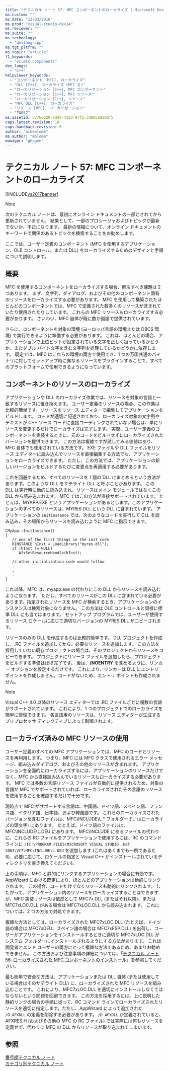 ```yaml
---
title: "テクニカル ノート 57: MFC コンポーネントのローカライズ | Microsoft Docs"
ms.custom: ""
ms.date: "12/03/2016"
ms.prod: "visual-studio-dev14"
ms.reviewer: ""
ms.suite: ""
ms.technology: 
  - "devlang-cpp"
ms.tgt_pltfrm: ""
ms.topic: "article"
f1_keywords: 
  - "vc.mfc.components"
dev_langs: 
  - "C++"
helpviewer_keywords: 
  - "コンポーネント [MFC], ローカライズ"
  - "DLL [C++], ローカライズ (MFC を)"
  - "ローカリゼーション [C++], MFC コンポーネント"
  - "ローカリゼーション [C++], MFC リソース"
  - "ローカリゼーション [C++], リソース"
  - "MFC DLL [C++], ローカライズ"
  - "リソース [MFC], ローカリゼーション"
  - "TN057"
ms.assetid: 5376d329-bd45-41bd-97f5-3d895a9a0af5
caps.latest.revision: 10
caps.handback.revision: 6
author: "mikeblome"
ms.author: "mblome"
manager: "ghogen"
---
```

# テクニカル ノート 57: MFC コンポーネントのローカライズ
[!INCLUDE[vs2017banner](../assembler/inline/includes/vs2017banner.md)]

> [!NOTE]
>  次のテクニカル ノートは、最初にオンライン ドキュメントの一部とされてから更新されていません。  結果として、一部のプロシージャおよびトピックが最新でないか、不正になります。  最新の情報について、オンライン ドキュメントのキーワードで関係のあるトピックを検索することをお勧めします。  
  
 ここでは、ユーザー定義のコンポーネント \(MFC を使用するアプリケーション、OLE コントロール、または DLL\) をローカライズするためのデザインと手順について説明します。  
  
## 概要  
 MFC を使用するコンポーネントをローカライズする場合、解決すべき課題は 2 つあります。  まず、文字列、ダイアログ、およびその他のコンポーネント固有のリソースをローカライズする必要があります。  MFC を使用して構築されたほとんどのコンポーネントでは、MFC で定義された数多くのリソースが含まれていたり使用されたりしています。  これらの MFC リソースもローカライズする必要があります。  さいわい、MFC 自体が既に数か国語で提供されています。  
  
 さらに、コンポーネントを対象の環境 \(ヨーロッパ言語の環境または DBCS 環境\) で実行できるように準備する必要があります。  これは、ほとんどの場合、アプリケーションで上位ビットが設定されている文字を正しく扱っているかどうか、またダブル バイト文字を含む文字列を処理しているかどうかに依存します。  既定では、MFC はこれらの環境の両方で使用でき、1 つの万国共通のバイナリに対してセットアップ時に異なるリソースをプラグインすることで、すべてのプラットフォームで使用できるようになっています。  
  
## コンポーネントのリソースのローカライズ  
 アプリケーションや DLL のローカライズ作業では、リソースを対象の言語と一致するリソースに置き換えます。  ユーザー定義のリソースの場合、この作業は比較的簡単です。リソースをリソース エディターで編集してアプリケーションをビルドします。  コードが適切に記述されており、ローカライズ対象の文字列やテキストが C\+\+ ソース コードに直接コーディングされていない場合は、単にリソースを変更するだけでローカライズは完了します。  実際、ユーザー定義のコンポーネントを実装するときに、元のコードをビルドせずにローカライズされたバージョンを提供できます。  この方法は複雑ですが試してみる価値はあり、MFC 自体でも使用されている方法です。  EXE ファイルや DLL ファイルをリソース エディターに読み込んでリソースを直接編集する方法でも、アプリケーションをローカライズできます。  ただし、この方法では、アプリケーションの新しいバージョンをビルドするたびに変更点を再適用する必要があります。  
  
 これを回避するため、すべてのリソースを 1 個の DLL にまとめるという方法があります。このような DLL をサテライト DLL と呼ぶことがあります。  この DLL は実行時に動的に読み込まれ、リソースはメイン モジュールではなくこの DLL から読み込まれます。  MFC ではこの方法が直接サポートされています。  たとえば、MYAPP.EXE というアプリケーションがあるとします。このアプリケーションのすべてのリソースは、MYRES.DLL という DLL に含まれています。  アプリケーションの `InitInstance` では、次のようなコードを実行して DLL を読み込み、その場所からリソースを読み込むように MFC に指示できます。  
  
```  
CMyApp::InitInstance()  
{  
   // one of the first things in the init code  
   HINSTANCE hInst = LoadLibrary("myres.dll");  
   if (hInst != NULL)  
      AfxSetResourceHandle(hInst);  
  
   // other initialization code would follow  
   .  
   .  
   .  
}  
```  
  
 これ以降、MFC は、myapp.exe の代わりにこの DLL からリソースを読み込むようになります。  ただし、すべてのリソースがこの DLL に含まれている必要があります。指定されたリソースを MFC が検索するとき、アプリケーションのインスタンスは検索対象になりません。  この方法は OLE コントロールと同様に標準 DLL にも当てはまります。  セットアップ プログラムでは、ユーザーが使用するリソース ロケールに応じて適切なバージョンの MYRES.DLL がコピーされます。  
  
 リソースのみの DLL を作成するのは比較的簡単です。  DLL プロジェクトを作成し、.RC ファイルを追加してから、必要なリソースを追加します。  この方法を採用していない既存プロジェクトの場合は、そのプロジェクトからリソースをコピーできます。  プロジェクトにリソース ファイルを追加したら、プロジェクトをビルドする準備はほぼ完了です。  後は、**\/NOENTRY** を含めるように、リンカー オプションを設定するだけです。  これにより、リンカーは DLL にエントリ ポイントを作成しません。コードがないため、エントリ ポイントも作成されません。  
  
> [!NOTE]
>  Visual C\+\+ 4.0 以降のリソース エディターでは .RC ファイルごとに複数の言語がサポートされています。  これにより、1 つのプロジェクトでのローカライズを簡単に管理できます。  各言語用のリソースは、リソース エディターが生成するプリプロセッサ ディレクティブによって制御されます。  
  
## ローカライズ済みの MFC リソースの使用  
 ユーザー定義のすべての MFC アプリケーションでは、MFC のコードとリソースを再利用します。  つまり、MFC には MFC クラスで使用されるエラー メッセージ、組み込みダイアログ、およびその他のリソースが含まれます。  アプリケーションを全面的にローカライズするには、アプリケーションのリソースだけでなく、MFC から直接読み込んでいるリソースもローカライズする必要があります。  MFC では多数の言語リソース ファイルが自動的に提供されるため、対象の言語が MFC でサポートされていれば、ローカライズされたその言語のリソースを使用することを確認するだけで十分です。  
  
 現時点で MFC がサポートする言語は、中国語、ドイツ語、スペイン語、フランス語、イタリア語、日本語、および韓国語です。  これらのローカライズされたバージョンを含むファイルは、MFC\\INCLUDE\\L.\* フォルダー \('L' はローカライズの頭文字\) にあります。  たとえば、ドイツ語のファイルは、MFC\\INCLUDE\\L.DEU にあります。  MFC\\INCLUDE にあるファイルの代わりに、これらの RC ファイルをアプリケーションで使用するには、RC のコマンド ラインに `/IC:\PROGRAM FILES\MICROSOFT VISUAL STUDIO .NET 2003\VC7\MFC\INCLUDE\L.DEU` を追加します \(これはあくまでも一例であるため、必要に応じて、ロケールの指定と Visual C\+\+ がインストールされているディレクトリを書き換えてください\)。  
  
 上の手順は、MFC と静的にリンクするアプリケーションの場合に有効です。  AppWizard における既定により、ほとんどのアプリケーションは動的にリンクされます。  この場合、コードだけでなくリソースも動的にリンクされます。  したがって、アプリケーション内のリソースをローカライズすることはできますが、MFC 実装リソースは依然として MFC7x.DLL \(またはそれ以降\)、または MFC7xLOC.DLL がある場合は MFC7xLOC.DLL から読み込まれます。  これについては、2 つの方法で対処できます。  
  
 複雑な方法としては、ローカライズされた MFC7xLOC.DLL \(たとえば、ドイツ語の場合は MFC7xDEU、スペイン語の場合は MFC7xESP.DLL\) を出荷し、ユーザーがアプリケーションをインストールするときに適切な MFC7xLOC.DLL がシステム フォルダーにインストールされるようにする方法があります。  これは開発者とエンド ユーザーの両方にとって複雑な方法であるため、あまりお勧めできません。  この方法および注意事項の詳細については、「[テクニカル ノート 56: ローカライズされた MFC コンポーネントのインストール](../Topic/TN056:%20Installation%20of%20Localized%20MFC%20Components.md)」を参照してください。  
  
 最も簡単で安全な方法は、アプリケーションまたは DLL 自体 \(または使用している場合はそのサテライト DLL\) に、ローカライズされた MFC リソースを組み込むことです。  これにより、MFC7xLOC.DLL を適切にインストールしなくてはならないという問題を回避できます。  この方法を採用するには、上に説明した静的リンクの場合の手順に従って、RC コマンド ラインでローカライズされたリソースを適切に指定します。ただし、AppWizard によって追加された `/D_AFXDLL` の定義を削除する必要があります。  `/D_AFXDLL` が定義されていると、AFXRES.H \(およびその他の MFC の RC ファイル\) では実際には何もリソースを定義せず、代わりに MFC の DLL からリソースが取り込まれてしまいます。  
  
## 参照  
 [番号順テクニカル ノート](../mfc/technical-notes-by-number.md)   
 [カテゴリ別テクニカル ノート](../mfc/technical-notes-by-category.md)